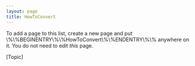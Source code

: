 ```yaml
---
layout: page
title: HowToConvert
---
```




To add a page to this list, create a new page and put \\%\\%BEGINENTRY\\%\\%HowToConvert\\%\\%ENDENTRY\\%\\% anywhere on it. You do not need to 
edit *this* page.

[Topic]

